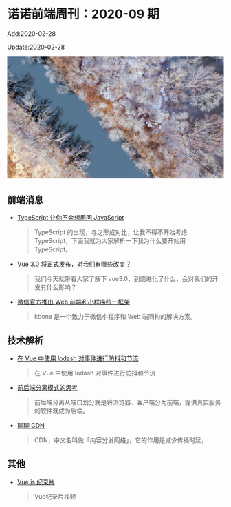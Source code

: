 <!--
 * @Description: weekly-09
 * @Author: zoeblow
 * @Email: wangfuyuan@nnuo.com
 * @Date: 2020-02-28 16:46:30
 * @LastEditors: zoeblow
 * @LastEditTime: 2020-02-28 16:58:23
 * @FilePath: /nuofe-weekly/2020/weekly-09.md
 -->

# 诺诺前端周刊：2020-09 期

Add:2020-02-28

Update:2020-02-28

![202009](../images/2020/202009.jpg)

## 前端消息

- [TypeScript 让你不会想用回 JavaScript](https://mp.weixin.qq.com/s/OZhKr_mJA_XoQD1gi_8ojA)

  > TypeScript 的出现，与之形成对比，让我不得不开始考虑 TypeScript，下面我就为大家解析一下我为什么要开始用 TypeScript。

- [Vue 3.0 将正式发布，对我们有哪些改变？](https://mp.weixin.qq.com/s/KuVNPE_juRXO10Dj4VXwlg)

  > 我们今天就带着大家了解下 vue3.0，到底进化了什么，会对我们的开发有什么影响？

- [微信官方推出 Web 前端和小程序统一框架](https://mp.weixin.qq.com/s/CnV21LK9pzXXpYW27uqjxg)

  > kbone 是一个致力于微信小程序和 Web 端同构的解决方案。

## 技术解析

- [在 Vue 中使用 lodash 对事件进行防抖和节流](https://mp.weixin.qq.com/s/SymkBYS9VuOtqqJua3QtZg)

  > 在 Vue 中使用 lodash 对事件进行防抖和节流

- [前后端分离模式的思考](https://mp.weixin.qq.com/s/Y-js3kdeyon39dgM2QoVaA)

  > 前后端分离从端口划分就是将浏览器、客户端分为前端，提供真实服务的软件就成为后端。

- [聊聊 CDN](https://mp.weixin.qq.com/s/DIo9l2My2h3WxRHeQYy0oQ)

  > CDN，中文名叫做「内容分发网络」，它的作用是减少传播时延，

<!--

## 业界新闻

- [Visual Studio Code 1.42 发布](https://mp.weixin.qq.com/s/L1p5H8VhHDFeVQfRPfP5qw)

  > 一起看看`VSCode` 一月份的刚更新带来了哪些新特性吧。
-->

## 其他

- [Vue.js 纪录片](https://mp.weixin.qq.com/s/hUoN9rDAaqVK4M0oOm0RZQ)

  > Vue纪录片视频
